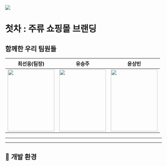 ![](https://i.imgur.com/b9vMFbV.png)
# 첫차 : 주류 쇼핑몰 브랜딩
## 함께한 우리 팀원들
|최선웅(팀장)|유승주|윤상빈|
|------|---|---|
|<img src="https://i.imgur.com/CkIjdSK.png" width="150" height="200"/>|<img src="https://i.imgur.com/dKmQAi3.png" width="150" height="200"/>|<img src="https://i.imgur.com/HCyyAof.png" width="150" height="200"/>|
---
---
## :wrench: 개발 환경
